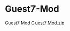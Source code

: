 # Guest7-Mod
Guest7 Mod
[Guest7 Mod.zip](https://github.com/Guest-7/Guest7-Mod/files/10156545/Guest7.Mod.zip)
